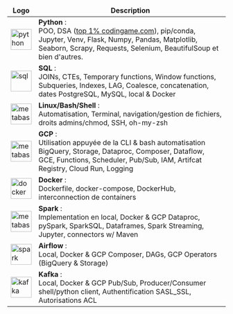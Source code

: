 | Logo | Description |
|------|-------------|
| <img src="https://cdn.icon-icons.com/icons2/1508/PNG/512/python_104451.png" alt="python"  style="height: 3rem"/> | **Python** :<br> POO, DSA ([top 1% codingame.com](https://www.codingame.com/profile/1931552bce1ef7afebc50c827e8d4b6a0342335)), pip/conda, Jupyter, Venv, Flask, Numpy, Pandas, Matplotlib, Seaborn, Scrapy, Requests, Selenium, BeautifulSoup et bien d'autres. |
| <img src="https://img.icons8.com/external-bearicons-blue-bearicons/512/external-SQL-file-extension-bearicons-blue-bearicons.png" alt="sql"  style="height: 3rem"/> | **SQL** :<br> JOINs, CTEs, Temporary functions, Window functions, Subqueries, Indexes, LAG, Coalesce, concatenation, dates PostgreSQL, MySQL, local & Docker |
| <img src="https://upload.wikimedia.org/wikipedia/commons/3/35/Tux.svg" alt="metabase"  style="height: 3rem"/> | **Linux/Bash/Shell** :<br> Automatisation, Terminal, navigation/gestion de fichiers, droits admins/chmod, SSH, oh-my-zsh |
| <img src="https://upload.wikimedia.org/wikipedia/commons/3/3f/Git_icon.svg" alt="metabase"  style="height: 3rem"/> | **GCP** :<br> Utilisation appuyée de la CLI & bash automatisation BigQuery, Storage, Dataproc, Composer, Dataflow, GCE, Functions, Scheduler, Pub/Sub, IAM, Artifcat Registry, Cloud Run, Logging |
| <img src="https://img.icons8.com/color/512/docker.png" alt="docker"  style="height: 3rem"/> | **Docker** :<br> Dockerfile, docker-compose, DockerHub, interconnection de containers |
| <img src="https://www.sophos.com/sites/default/files/2022-02/googlecloud.png" alt="metabase"  style="height: 3rem"/> | **Spark** :<br> Implementation en local, Docker & GCP Dataproc, pySpark, SparkSQL, Dataframes, Spark Streaming, Jupyter, connectors w/ Maven |
| <img src="https://ignos.blog/wp-content/uploads/2022/06/apachesparklogo-e1655475818894.png" alt="spark"  style="height: 3rem"/> | **Airflow** :<br> Local, Docker & GCP Composer, DAGs, GCP Operators (BigQuery & Storage) |
| <img src="https://icons-for-free.com/iconfiles/png/512/apache+kafka-1331550886393441357.png" alt="kafka"  style="height: 3rem"/> | **Kafka** :<br> Local, Docker & GCP Pub/Sub, Producer/Consumer shell/python client, Authentification SASL_SSL, Autorisations ACL |

<style>
table {
  border-collapse: collapse;
}

table, th, td {
  border: none;
}
</style>
